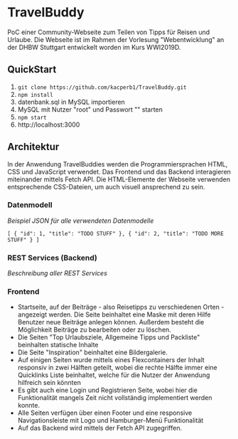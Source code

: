 # TravelBuddy
PoC einer Community-Webseite zum Teilen von Tipps für Reisen und Urlaube. Die Webseite ist im Rahmen der Vorlesung "Webentwicklung" an der DHBW Stuttgart entwickelt worden im Kurs WWI2019D. 


## QuickStart
1. `git clone https://github.com/kacperb1/TravelBuddy.git`
2. `npm install`
3. datenbank.sql in MySQL importieren
4. MySQL mit Nutzer "root" und Passwort "" starten
5. `npm start`
6. http://localhost:3000

## Architektur
In der Anwendung TravelBuddies werden die Programmiersprachen HTML, CSS und JavaScript verwendet. Das Frontend und das Backend interagieren miteinander mittels Fetch API. Die HTML-Elemente der Webseite verwenden entsprechende CSS-Dateien, um auch visuell ansprechend zu sein.

### Datenmodell
*Beispiel JSON für alle verwendeten Datenmodelle*

``
[
  { "id": 1, "title": "TODO STUFF" },
  { "id": 2, "title": "TODO MORE STUFF" }
]
``

### REST Services (Backend)
*Beschreibung aller REST Services*

### Frontend
- Startseite, auf der Beiträge - also Reisetipps zu verschiedenen Orten - angezeigt werden. Die Seite beinhaltet eine Maske mit deren Hilfe Benutzer neue Beiträge anlegen können. Außerdem besteht die Möglichkeit Beiträge zu bearbeiten oder zu löschen.
- Die Seiten "Top Urlaubsziele, Allgemeine Tipps und Packliste" beinhalten statische Inhalte
- Die Seite "Inspiration" beinhaltet eine Bildergalerie.
- Auf einigen Seiten wurde mittels eines Flexcontainers der Inhalt responsiv in zwei Hälften geteilt, wobei die rechte Hälfte immer eine Quicklinks Liste beinhaltet, welche für die Nutzer der Anwendung hilfreich sein könnten
- Es gibt auch eine Login und Registrieren Seite, wobei hier die Funktionalität mangels Zeit nicht vollständig implementiert werden konnte.
- Alle Seiten verfügen über einen Footer und eine responsive Navigationsleiste mit Logo und Hamburger-Menü Funktionalität
- Auf das Backend wird mittels der Fetch API zugegriffen.
